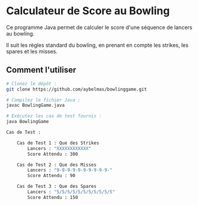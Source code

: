 # Calculateur de Score au Bowling

Ce programme Java permet de calculer le score d'une séquence de lancers au bowling. 

Il suit les règles standard du bowling, en prenant en compte les strikes, les spares et les misses.

## Comment l'utiliser

```bash
# Clonez le dépôt :
git clone https://github.com/aybelmas/bowlinggame.git

# Compilez le fichier Java :
javac BowlingGame.java

# Exécutez les cas de test fournis :
java BowlingGame

Cas de Test :

    Cas de Test 1 : Que des Strikes
        Lancers : "XXXXXXXXXXXX"
        Score Attendu : 300

    Cas de Test 2 : Que des Misses
        Lancers : "9-9-9-9-9-9-9-9-9-9-"
        Score Attendu : 90

    Cas de Test 3 : Que des Spares
        Lancers : "5/5/5/5/5/5/5/5/5/5/5"
        Score Attendu : 150
